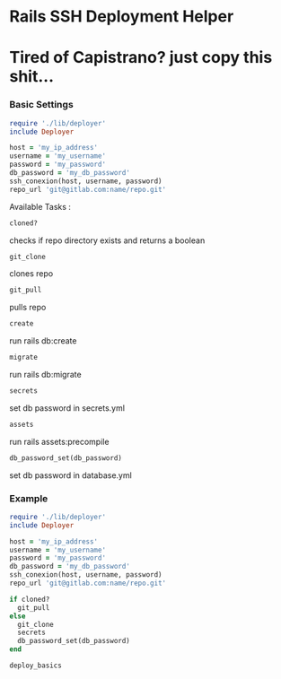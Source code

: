 # Rails SSH Deployment Helper

# Tired of Capistrano? just copy this shit...

### Basic Settings

``` ruby
require './lib/deployer'
include Deployer

host = 'my_ip_address'
username = 'my_username'
password = 'my_password'
db_password = 'my_db_password'
ssh_conexion(host, username, password)
repo_url 'git@gitlab.com:name/repo.git'
```

Available Tasks :
```ruby
cloned?
```
checks if repo directory exists and returns a boolean

```ruby
git_clone
```
clones repo


```ruby
git_pull
```
pulls repo


```ruby
create
```
run rails db:create


```ruby
migrate
```
run rails db:migrate


```ruby
secrets
```
set db password in secrets.yml


```ruby
assets
```
run rails assets:precompile

```ruby
db_password_set(db_password)
```
set db password in database.yml


### Example
``` ruby
require './lib/deployer'
include Deployer

host = 'my_ip_address'
username = 'my_username'
password = 'my_password'
db_password = 'my_db_password'
ssh_conexion(host, username, password)
repo_url 'git@gitlab.com:name/repo.git'

if cloned?
  git_pull
else
  git_clone
  secrets
  db_password_set(db_password)
end

deploy_basics

```
